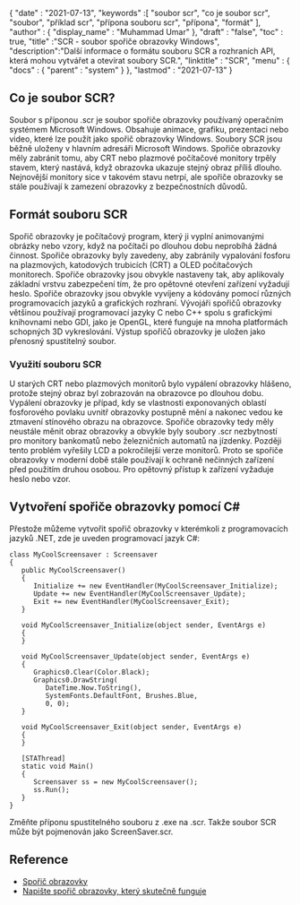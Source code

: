 {
  "date" : "2021-07-13",
  "keywords" :[ "soubor scr", "co je soubor scr", "soubor", "příklad scr", "přípona souboru scr", "přípona", "formát" ],
  "author" : {
    "display_name" : "Muhammad Umar"
},
  "draft" : "false",
  "toc" : true,
  "title" :"SCR - soubor spořiče obrazovky Windows",
  "description":"Další informace o formátu souboru SCR a rozhraních API, která mohou vytvářet a otevírat soubory SCR.",
  "linktitle" : "SCR",
  "menu" : {
    "docs" : {
      "parent" : "system"
}
},
  "lastmod" : "2021-07-13"
}

## Co je soubor SCR?
Soubor s příponou .scr je soubor spořiče obrazovky používaný operačním systémem Microsoft Windows. Obsahuje animace, grafiku, prezentaci nebo video, které lze použít jako spořič obrazovky Windows. Soubory SCR jsou běžně uloženy v hlavním adresáři Microsoft Windows. Spořiče obrazovky měly zabránit tomu, aby CRT nebo plazmové počítačové monitory trpěly stavem, který nastává, když obrazovka ukazuje stejný obraz příliš dlouho. Nejnovější monitory sice v takovém stavu netrpí, ale spořiče obrazovky se stále používají k zamezení obrazovky z bezpečnostních důvodů.

## Formát souboru SCR
Spořič obrazovky je počítačový program, který ji vyplní animovanými obrázky nebo vzory, když na počítači po dlouhou dobu neprobíhá žádná činnost. Spořiče obrazovky byly zavedeny, aby zabránily vypalování fosforu na plazmových, katodových trubicích (CRT) a OLED počítačových monitorech. Spořiče obrazovky jsou obvykle nastaveny tak, aby aplikovaly základní vrstvu zabezpečení tím, že pro opětovné otevření zařízení vyžadují heslo. Spořiče obrazovky jsou obvykle vyvíjeny a kódovány pomocí různých programovacích jazyků a grafických rozhraní. Vývojáři spořičů obrazovky většinou používají programovací jazyky C nebo C++ spolu s grafickými knihovnami nebo GDI, jako je OpenGL, které funguje na mnoha platformách schopných 3D vykreslování. Výstup spořičů obrazovky je uložen jako přenosný spustitelný soubor.

### Využití souboru SCR
U starých CRT nebo plazmových monitorů bylo vypálení obrazovky hlášeno, protože stejný obraz byl zobrazován na obrazovce po dlouhou dobu. Vypálení obrazovky je případ, kdy se vlastnosti exponovaných oblastí fosforového povlaku uvnitř obrazovky postupně mění a nakonec vedou ke ztmavení stínového obrazu na obrazovce. Spořiče obrazovky tedy měly neustále měnit obraz obrazovky a obvykle byly soubory .scr nezbytností pro monitory bankomatů nebo železničních automatů na jízdenky. Později tento problém vyřešily LCD a pokročilejší verze monitorů. Proto se spořiče obrazovky v moderní době stále používají k ochraně nečinných zařízení před použitím druhou osobou. Pro opětovný přístup k zařízení vyžaduje heslo nebo vzor.

## Vytvoření spořiče obrazovky pomocí C#
Přestože můžeme vytvořit spořič obrazovky v kterémkoli z programovacích jazyků .NET, zde je uveden programovací jazyk C#:

```
class MyCoolScreensaver : Screensaver
{
   public MyCoolScreensaver()
   {
      Initialize += new EventHandler(MyCoolScreensaver_Initialize);
      Update += new EventHandler(MyCoolScreensaver_Update);
      Exit += new EventHandler(MyCoolScreensaver_Exit);
   }

   void MyCoolScreensaver_Initialize(object sender, EventArgs e)
   {
   }

   void MyCoolScreensaver_Update(object sender, EventArgs e)
   {
      Graphics0.Clear(Color.Black);
      Graphics0.DrawString(
         DateTime.Now.ToString(),
         SystemFonts.DefaultFont, Brushes.Blue,
         0, 0);
   }

   void MyCoolScreensaver_Exit(object sender, EventArgs e)
   {
   }

   [STAThread]
   static void Main()
   {
      Screensaver ss = new MyCoolScreensaver();
      ss.Run();
   }
}
```
Změňte příponu spustitelného souboru z .exe na .scr. Takže soubor SCR může být pojmenován jako ScreenSaver.scr.

## Reference

* [Spořič obrazovky](https://en.wikipedia.org/wiki/Screensaver)
* [Napište spořič obrazovky, který skutečně funguje](https://www.codeproject.com/Articles/14081/Write-a-Screensaver-that-Actually-Works)


